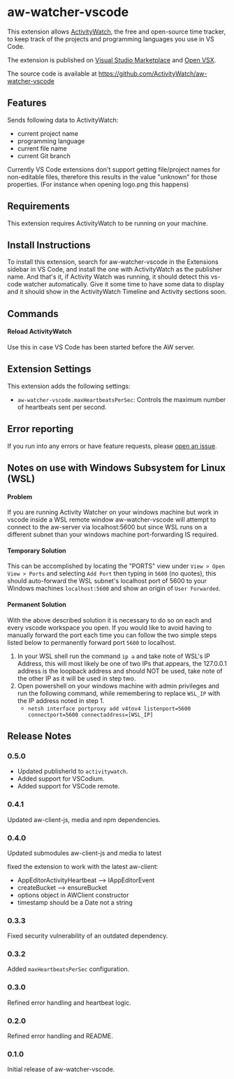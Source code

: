 # aw-watcher-vscode

This extension allows [ActivityWatch](https://activitywatch.net), the free and open-source time tracker, to keep track of the projects and programming languages you use in VS Code.

The extension is published on [Visual Studio Marketplace](https://marketplace.visualstudio.com/items?itemName=activitywatch.aw-watcher-vscode) and [Open VSX](https://open-vsx.org/extension/ActivityWatch/aw-watcher-vscode).

The source code is available at https://github.com/ActivityWatch/aw-watcher-vscode

## Features

Sends following data to ActivityWatch:
- current project name
- programming language
- current file name
- current Git branch

Currently VS Code extensions don't support getting file/project names for non-editable files, therefore this results in the value "unknown" for those properties. (For instance when opening logo.png this happens)

## Requirements

This extension requires ActivityWatch to be running on your machine.

## Install Instructions

To install this extension, search for aw-watcher-vscode in the Extensions sidebar in VS Code, and install the one with ActivityWatch as the publisher name. And that's it, if Activity Watch was running, it should detect this vs-code watcher automatically. Give it some time to have some data to display and it should show in the ActivityWatch Timeline and Activity sections soon.

## Commands

#### Reload ActivityWatch

Use this in case VS Code has been started before the AW server.

## Extension Settings

This extension adds the following settings:

- `aw-watcher-vscode.maxHeartbeatsPerSec`: Controls the maximum number of heartbeats sent per second.
<!--
TODO:
* `aw-watcher-vscode.enable`: enable/disable this extension
-->

## Error reporting

If you run into any errors or have feature requests, please [open an issue](https://github.com/ActivityWatch/aw-watcher-vscode).

<!--
## Known Issues

Calling out known issues can help limit users opening duplicate issues against your extension.
-->

## Notes on use with Windows Subsystem for Linux (WSL)

#### Problem
If you are running Activity Watcher on your windows machine but work in vscode inside a WSL remote window aw-watcher-vscode will attempt to connect to the aw-server via localhost:5600 but since WSL runs on a different subnet than your windows machine port-forwarding IS required.

#### Temporary Solution
This can be accomplished by locating the "PORTS" view under `View > Open View > Ports` and selecting `Add Port` then typing in `5600` (no quotes), this should auto-forward the WSL subnet's localhost port of 5600 to your Windows machines `localhost:5600` and show an origin of `User Forwarded`.

#### Permanent Solution
With the above described solution it is necessary to do so on each and every vscode workspace you open. If you would like to avoid having to manually forward the port each time you can follow the two simple steps listed below to permanently forward port `5600` to localhost.

1. In your WSL shell run the command `ip a` and take note of WSL's IP Address, this will most likely be one of two IPs that appears, the 127.0.0.1 address is the loopback address and should NOT be used, take note of the other IP as it will be used in step two.
2. Open powershell on your windows machine with admin privileges and run the following command, while remembering to replace `WSL_IP` with the IP address noted in step 1.
    - `netsh interface portproxy add v4tov4 listenport=5600 connectport=5600 connectaddress=[WSL_IP]`

## Release Notes

### 0.5.0

 - Updated publisherId to `activitywatch`.
 - Added support for VSCodium.
 - Added support for VSCode remote.

### 0.4.1

Updated aw-client-js, media and npm dependencies.

### 0.4.0

Updated submodules aw-client-js and media to latest

fixed the extension to work with the latest aw-client:
- AppEditorActivityHeartbeat --> IAppEditorEvent
- createBucket --> ensureBucket
- options object in AWClient constructor
- timestamp should be a Date not a string

### 0.3.3

Fixed security vulnerability of an outdated dependency.

### 0.3.2

Added `maxHeartbeatsPerSec` configuration.

### 0.3.0

Refined error handling and heartbeat logic.

### 0.2.0

Refined error handling and README.

### 0.1.0

Initial release of aw-watcher-vscode.

